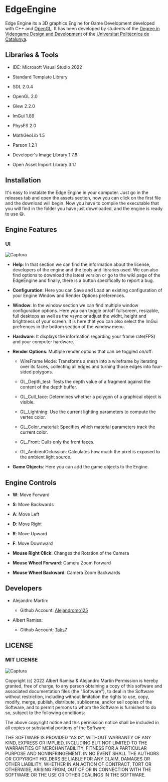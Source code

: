 # EdgeEngine

Edge Engine its a 3D graphics Engine for Game Development developed with C++ and [OpenGL](https://www.opengl.org/). It has been developed by students of the [Degree in Videogame Design and Development](https://www.citm.upc.edu/ing/estudis/graus-videojocs/) of the [Universitat Politècnica de Catalunya](https://www.upc.edu/ca).

## Libraries & Tools

- IDE: Microsoft Visual Studio 2022

- Standard Template Library
- SDL 2.0.4
- OpenGL 2.0
- Glew 2.2.0
- ImGui 1.89
- PhysFS 2.0
- MathGeoLib 1.5
- Parson 1.2.1
- Developer's Image Library 1.7.8
- Open Asset Import Library 3.1.1

## Installation

It's easy to instalate the Edge Engine in your computer. Just go in the releases tab and open the assets section, now you can click on the first file and the download will begin. Now you have to compile the executable that you will find in the folder you have just downloaded, and the engine is ready to use :smiley:.

## Engine Features

### UI
![Captura](https://user-images.githubusercontent.com/72123380/198897943-5197fc2b-91a8-4721-a32c-ff061b5348c8.PNG)

- **Help**: In that section we can find the information about the license, developers of the engine and the tools and libraries used. We can also find options to download the latest version or go to the wiki page of the EdgeEngine and finally, there is a button specifically to report a bug.

- **Configuration**: Here you can Save and Load an existing configuration of your Engine Window and Render Options preferences. 

- **Window**: In the window section we can find multiple window configuration options. Here you can toggle on/off fullscreen, resizable, full desktops as well as the vsync or adjust the widht, height and brightness of your screen. It is here that you can also select the ImGui prefrences in the bottom section of the window menu.

- **Hardware**: It displays the information regarding your frame rate(FPS) and your computer hardware.

- **Render Options**: Multiple render options that can be toggled on/off:

  - WireFrame Mode: Transforms a mesh into a wireframe by iterating over its faces, collecting all edges and turning those edges into four-sided polygons.
  
  - GL_Depth_test: Tests the depth value of a fragment against the content of the depth buffer.
  
  - GL_Cull_face: Determines whether a polygon of a graphical object is visible.
  
  - GL_Lightning: Use the current lighting parameters to compute the vertex color.
  
  - GL_Color_material: Specifies which material parameters track the current color.
  
  - GL_Front: Culls only the front faces.
  
  - GL_AmbientOclussion: Calculates how much the pixel is exposed to the ambient light source.
  
- **Game Objects**: Here you can add the game objects to the Engine.

## Engine Controls

- **W**: Move Forward

- **S**: Move Backwards

- **A**: Move Left

- **D**: Move Right

- **R**: Move Upward

- **F**: Move Downward

- **Mouse Right Click**: Changes the Rotation of the Camera

- **Mouse Wheel Forward**: Camera Zoom Forward

- **Mouse Wheel Backward**: Camera Zoom Backwards


## Developers

- Alejandro Martin:
  - Github Account: [Alejandromo125](https://github.com/Alejandromo125)

- Albert Ramisa:
  - Github Account: [Taks7](https://github.com/taks7)
  
## LICENSE
### MIT LICENSE
![Captura](https://user-images.githubusercontent.com/72123380/198901514-4c3111b2-d181-493a-9e2d-350ec0a65e48.PNG)

Copyright (c) 2022 Albert Ramisa & Alejandro Martin Permission is hereby granted, free of charge, to any person obtaining a copy of this software and associated documentation files (the "Software"), to deal in the Software without restriction, including without limitation the rights to use, copy, modify, merge, publish, distribute, sublicense, and/or sell copies of the Software, and to permit persons to whom the Software is furnished to do so, subject to the following conditions:

The above copyright notice and this permission notice shall be included in all copies or substantial portions of the Software.

THE SOFTWARE IS PROVIDED "AS IS", WITHOUT WARRANTY OF ANY KIND, EXPRESS OR IMPLIED, INCLUDING BUT NOT LIMITED TO THE WARRANTIES OF MERCHANTABILITY, FITNESS FOR A PARTICULAR PURPOSE AND NONINFRINGEMENT. IN NO EVENT SHALL THE AUTHORS OR COPYRIGHT HOLDERS BE LIABLE FOR ANY CLAIM, DAMAGES OR OTHER LIABILITY, WHETHER IN AN ACTION OF CONTRACT, TORT OR OTHERWISE, ARISING FROM, OUT OF OR IN CONNECTION WITH THE SOFTWARE OR THE USE OR OTHER DEALINGS IN THE SOFTWARE.
